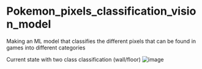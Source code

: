 # Pokemon_pixels_classification_vision_model
Making an ML model that classifies the different pixels that can be found in games into different categories

Current state with two class classification (wall/floor)
![image](https://github.com/Neoathenian/Pokemon_pixels_classification_vision_model/assets/42041261/c359ff68-8c4b-402d-8950-e50c645acfec)
